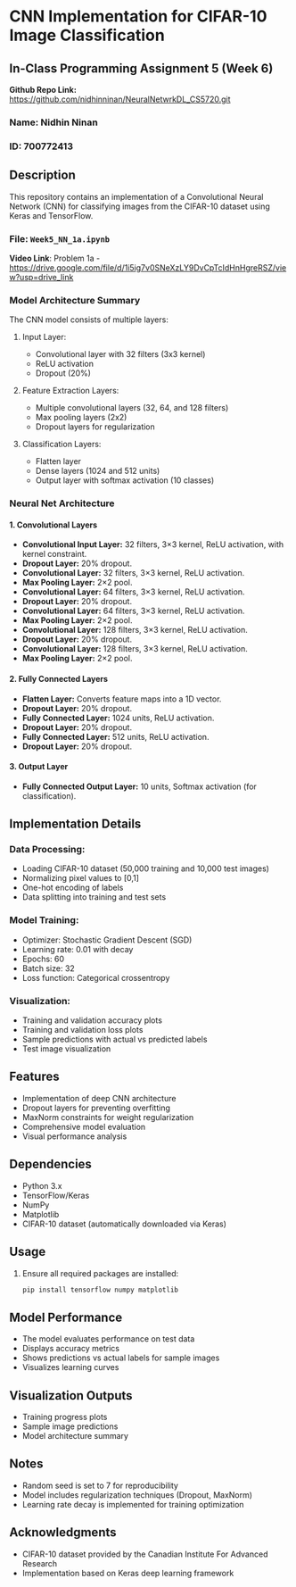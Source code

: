 # CNN Implementation for CIFAR-10 Image Classification
## In-Class Programming Assignment 5 (Week 6)  

**Github Repo Link:** https://github.com/nidhinninan/NeuralNetwrkDL_CS5720.git 

### Name: Nidhin Ninan  
### ID: 700772413  

## Description
This repository contains an implementation of a Convolutional Neural Network (CNN) for classifying images from the CIFAR-10 dataset using Keras and TensorFlow.

### **File:** `Week5_NN_1a.ipynb`  
**Video Link**: Problem 1a - https://drive.google.com/file/d/1i5ig7v0SNeXzLY9DvCpTcIdHnHgreRSZ/view?usp=drive_link

### Model Architecture Summary
The CNN model consists of multiple layers:
1. Input Layer:
   - Convolutional layer with 32 filters (3x3 kernel)
   - ReLU activation
   - Dropout (20%)

2. Feature Extraction Layers:
   - Multiple convolutional layers (32, 64, and 128 filters)
   - Max pooling layers (2x2)
   - Dropout layers for regularization

3. Classification Layers:
   - Flatten layer
   - Dense layers (1024 and 512 units)
   - Output layer with softmax activation (10 classes)

### Neural Net Architecture
#### **1. Convolutional Layers**
- **Convolutional Input Layer:** 32 filters, 3×3 kernel, ReLU activation, with kernel constraint.
- **Dropout Layer:** 20% dropout.
- **Convolutional Layer:** 32 filters, 3×3 kernel, ReLU activation.
- **Max Pooling Layer:** 2×2 pool.
- **Convolutional Layer:** 64 filters, 3×3 kernel, ReLU activation.
- **Dropout Layer:** 20% dropout.
- **Convolutional Layer:** 64 filters, 3×3 kernel, ReLU activation.
- **Max Pooling Layer:** 2×2 pool.
- **Convolutional Layer:** 128 filters, 3×3 kernel, ReLU activation.
- **Dropout Layer:** 20% dropout.
- **Convolutional Layer:** 128 filters, 3×3 kernel, ReLU activation.
- **Max Pooling Layer:** 2×2 pool.

#### **2. Fully Connected Layers**
- **Flatten Layer:** Converts feature maps into a 1D vector.
- **Dropout Layer:** 20% dropout.
- **Fully Connected Layer:** 1024 units, ReLU activation.
- **Dropout Layer:** 20% dropout.
- **Fully Connected Layer:** 512 units, ReLU activation.
- **Dropout Layer:** 20% dropout.

#### **3. Output Layer**
- **Fully Connected Output Layer:** 10 units, Softmax activation (for classification).

## Implementation Details

### Data Processing:
- Loading CIFAR-10 dataset (50,000 training and 10,000 test images)
- Normalizing pixel values to [0,1]
- One-hot encoding of labels
- Data splitting into training and test sets

### Model Training:
- Optimizer: Stochastic Gradient Descent (SGD)
- Learning rate: 0.01 with decay
- Epochs: 60
- Batch size: 32
- Loss function: Categorical crossentropy

### Visualization:
- Training and validation accuracy plots
- Training and validation loss plots
- Sample predictions with actual vs predicted labels
- Test image visualization

## Features
- Implementation of deep CNN architecture
- Dropout layers for preventing overfitting
- MaxNorm constraints for weight regularization
- Comprehensive model evaluation
- Visual performance analysis

## Dependencies
- Python 3.x
- TensorFlow/Keras
- NumPy
- Matplotlib
- CIFAR-10 dataset (automatically downloaded via Keras)

## Usage
1. Ensure all required packages are installed:
   ```bash
   pip install tensorflow numpy matplotlib
   ```

## Model Performance
- The model evaluates performance on test data
- Displays accuracy metrics
- Shows predictions vs actual labels for sample images
- Visualizes learning curves

## Visualization Outputs
- Training progress plots
- Sample image predictions
- Model architecture summary

## Notes
- Random seed is set to 7 for reproducibility
- Model includes regularization techniques (Dropout, MaxNorm)
- Learning rate decay is implemented for training optimization

## Acknowledgments
- CIFAR-10 dataset provided by the Canadian Institute For Advanced Research
- Implementation based on Keras deep learning framework
